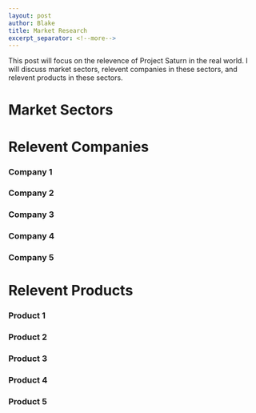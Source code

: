 ```yaml
---
layout: post
author: Blake
title: Market Research
excerpt_separator: <!--more-->
---
```


This post will focus on the relevence of Project Saturn in the real world. I will discuss market sectors, relevent companies in these sectors, and relevent products in these sectors. 

<!--more-->

# Market Sectors

# Relevent Companies

### Company 1

### Company 2

### Company 3

### Company 4

### Company 5

# Relevent Products

### Product 1

### Product 2

### Product 3

### Product 4

### Product 5

